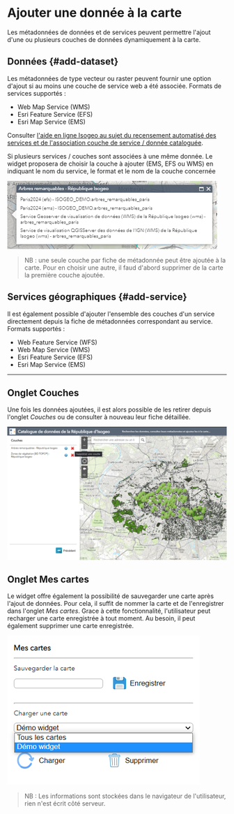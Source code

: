 # Ajouter une donnée à la carte

Les métadonnées de données et de services peuvent permettre l'ajout d'une ou plusieurs couches de données dynamiquement à la carte.

## Données {#add-dataset}

Les métadonnées de type vecteur ou raster peuvent fournir une option d'ajout si au moins une couche de service web a été associée. Formats de services supportés :

* Web Map Service \(WMS\)
* Esri Feature Service \(EFS\)
* Esri Map Service \(EMS\)

Consulter [l'aide en ligne Isogeo au sujet du recensement automatisé des services et de l'association couche de service / donnée cataloguée](https://help.isogeo.com/fr/features/inventory/md_services/srv_intro.html).


Si plusieurs services / couches sont associées à une même donnée. Le widget proposera de choisir la couche à ajouter (EMS, EFS ou WMS) en indiquant le nom du service, le format et le nom de la couche concernée

![Choix de la couche à ajouter à la carte](../../assets/choosing_layer_to_add.png)

> NB : une seule couche par fiche de métadonnée peut être ajoutée à la carte. Pour en choisir une autre, il faud d'abord supprimer de la carte la première couche ajoutée. 

## Services géographiques {#add-service}

Il est également possible d'ajouter l'ensemble des couches d'un service directement depuis la fiche de métadonnées correspondant au service. Formats supportés :

* Web Feature Service \(WFS\)
* Web Map Service \(WMS\)
* Esri Feature Service \(EFS\)
* Esri Map Service \(EMS\)

---

## Onglet Couches

Une fois les données ajoutées, il est alors possible de les retirer depuis l'onglet *Couches* ou de consulter à nouveau leur fiche détaillée.

![Gestion des couches ajoutées à la carte](../../assets/widget_WABDE_remove_layer.png)

## Onglet Mes cartes

Le widget offre également la possibilité de sauvegarder une carte après l'ajout de données.
Pour cela, il suffit de nommer la carte et de l'enregistrer dans l'onglet *Mes cartes*. Grace à cette fonctionnalité, l'utilisateur peut recharger une carte enregistrée à tout moment. Au besoin, il peut également supprimer une carte enregistrée.

![Gestion des cartes enregistrées](../../assets/map_tab.png)

> NB : Les informations sont stockées dans le navigateur de l'utilisateur, rien n'est écrit côté serveur.